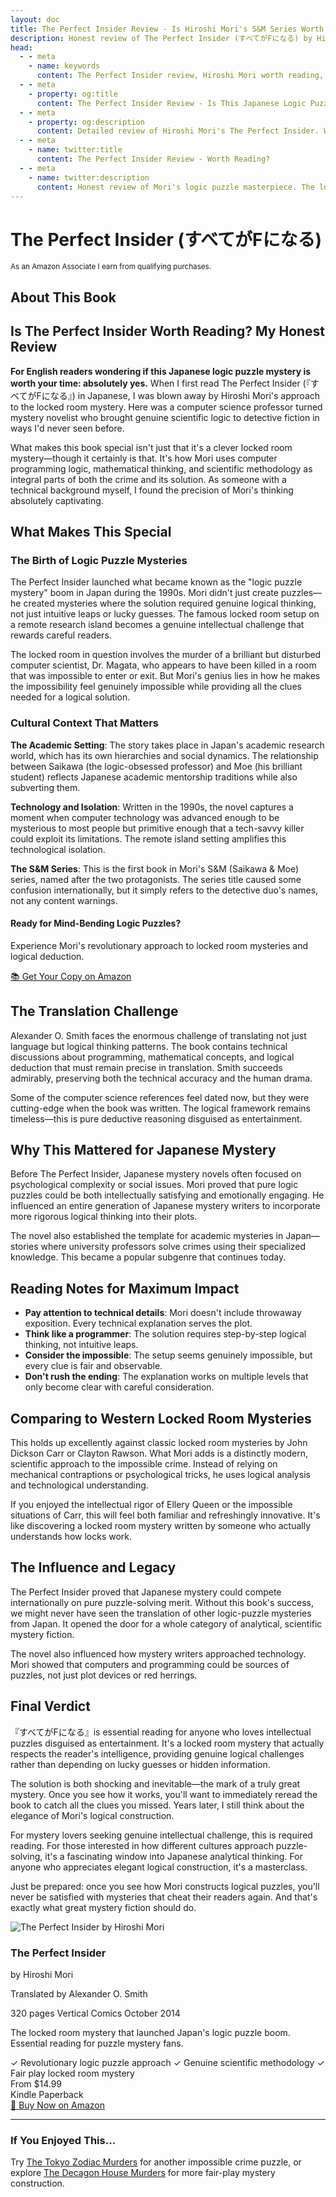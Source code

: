 ```yaml
---
layout: doc
title: The Perfect Insider Review - Is Hiroshi Mori's S&M Series Worth Reading?
description: Honest review of The Perfect Insider (すべてがFになる) by Hiroshi Mori. Why this Japanese locked room mystery is worth reading. Best Japanese logic puzzles reviewed.
head:
  - - meta
    - name: keywords
      content: The Perfect Insider review, Hiroshi Mori worth reading, すべてがFになる review, Japanese locked room mystery review, S&M series mystery books, logic puzzle mysteries, The Perfect Insider good book, Japanese detective fiction recommendations
  - - meta
    - property: og:title
      content: The Perfect Insider Review - Is This Japanese Logic Puzzle Mystery Worth Reading?
  - - meta
    - property: og:description
      content: Detailed review of Hiroshi Mori's The Perfect Insider. Why this locked room mystery launched the Japanese logic puzzle boom.
  - - meta
    - name: twitter:title
      content: The Perfect Insider Review - Worth Reading?
  - - meta
    - name: twitter:description
      content: Honest review of Mori's logic puzzle masterpiece. The locked room mystery that launched a phenomenon.
---
```


<script setup>
import AmazonBookCard from '../../../.vitepress/components/AmazonBookCard.vue'
import { getBook } from '../../../.vitepress/amazon-config.js'

const book = getBook('all-becomes-f')
</script>

# The Perfect Insider (すべてがFになる)

<div class="affiliate-disclosure">
  <small>As an Amazon Associate I earn from qualifying purchases.</small>
</div>

## About This Book

<AmazonBookCard 
  :book="book" 
  :asin="book.asin"
  associate-id="northernscrip-20"
/>

## Is The Perfect Insider Worth Reading? My Honest Review

**For English readers wondering if this Japanese logic puzzle mystery is worth your time: absolutely yes.** When I first read The Perfect Insider (『すべてがFになる』) in Japanese, I was blown away by Hiroshi Mori's approach to the locked room mystery. Here was a computer science professor turned mystery novelist who brought genuine scientific logic to detective fiction in ways I'd never seen before.

What makes this book special isn't just that it's a clever locked room mystery—though it certainly is that. It's how Mori uses computer programming logic, mathematical thinking, and scientific methodology as integral parts of both the crime and its solution. As someone with a technical background myself, I found the precision of Mori's thinking absolutely captivating.

## What Makes This Special

### The Birth of Logic Puzzle Mysteries

The Perfect Insider launched what became known as the "logic puzzle mystery" boom in Japan during the 1990s. Mori didn't just create puzzles—he created mysteries where the solution required genuine logical thinking, not just intuitive leaps or lucky guesses. The famous locked room setup on a remote research island becomes a genuine intellectual challenge that rewards careful readers.

The locked room in question involves the murder of a brilliant but disturbed computer scientist, Dr. Magata, who appears to have been killed in a room that was impossible to enter or exit. But Mori's genius lies in how he makes the impossibility feel genuinely impossible while providing all the clues needed for a logical solution.

### Cultural Context That Matters

**The Academic Setting**: The story takes place in Japan's academic research world, which has its own hierarchies and social dynamics. The relationship between Saikawa (the logic-obsessed professor) and Moe (his brilliant student) reflects Japanese academic mentorship traditions while also subverting them.

**Technology and Isolation**: Written in the 1990s, the novel captures a moment when computer technology was advanced enough to be mysterious to most people but primitive enough that a tech-savvy killer could exploit its limitations. The remote island setting amplifies this technological isolation.

**The S&M Series**: This is the first book in Mori's S&M (Saikawa & Moe) series, named after the two protagonists. The series title caused some confusion internationally, but it simply refers to the detective duo's names, not any content warnings.

<div class="mid-page-cta">
  <div class="cta-content">
    <h4>Ready for Mind-Bending Logic Puzzles?</h4>
    <p>Experience Mori's revolutionary approach to locked room mysteries and logical deduction.</p>
    <a href="https://amzn.to/4fb5vat" target="_blank" rel="noopener noreferrer" class="amazon-cta-button">
      📚 Get Your Copy on Amazon
    </a>
  </div>
</div>

## The Translation Challenge

Alexander O. Smith faces the enormous challenge of translating not just language but logical thinking patterns. The book contains technical discussions about programming, mathematical concepts, and logical deduction that must remain precise in translation. Smith succeeds admirably, preserving both the technical accuracy and the human drama.

Some of the computer science references feel dated now, but they were cutting-edge when the book was written. The logical framework remains timeless—this is pure deductive reasoning disguised as entertainment.

## Why This Mattered for Japanese Mystery

Before The Perfect Insider, Japanese mystery novels often focused on psychological complexity or social issues. Mori proved that pure logic puzzles could be both intellectually satisfying and emotionally engaging. He influenced an entire generation of Japanese mystery writers to incorporate more rigorous logical thinking into their plots.

The novel also established the template for academic mysteries in Japan—stories where university professors solve crimes using their specialized knowledge. This became a popular subgenre that continues today.

## Reading Notes for Maximum Impact

- **Pay attention to technical details**: Mori doesn't include throwaway exposition. Every technical explanation serves the plot.
- **Think like a programmer**: The solution requires step-by-step logical thinking, not intuitive leaps.
- **Consider the impossible**: The setup seems genuinely impossible, but every clue is fair and observable.
- **Don't rush the ending**: The explanation works on multiple levels that only become clear with careful consideration.

## Comparing to Western Locked Room Mysteries

This holds up excellently against classic locked room mysteries by John Dickson Carr or Clayton Rawson. What Mori adds is a distinctly modern, scientific approach to the impossible crime. Instead of relying on mechanical contraptions or psychological tricks, he uses logical analysis and technological understanding.

If you enjoyed the intellectual rigor of Ellery Queen or the impossible situations of Carr, this will feel both familiar and refreshingly innovative. It's like discovering a locked room mystery written by someone who actually understands how locks work.

## The Influence and Legacy

The Perfect Insider proved that Japanese mystery could compete internationally on pure puzzle-solving merit. Without this book's success, we might never have seen the translation of other logic-puzzle mysteries from Japan. It opened the door for a whole category of analytical, scientific mystery fiction.

The novel also influenced how mystery writers approached technology. Mori showed that computers and programming could be sources of puzzles, not just plot devices or red herrings.

## Final Verdict

『すべてがFになる』is essential reading for anyone who loves intellectual puzzles disguised as entertainment. It's a locked room mystery that actually respects the reader's intelligence, providing genuine logical challenges rather than depending on lucky guesses or hidden information.

The solution is both shocking and inevitable—the mark of a truly great mystery. Once you see how it works, you'll want to immediately reread the book to catch all the clues you missed. Years later, I still think about the elegance of Mori's logical construction.

For mystery lovers seeking genuine intellectual challenge, this is required reading. For those interested in how different cultures approach puzzle-solving, it's a fascinating window into Japanese analytical thinking. For anyone who appreciates elegant logical construction, it's a masterclass.

Just be prepared: once you see how Mori constructs logical puzzles, you'll never be satisfied with mysteries that cheat their readers again. And that's exactly what great mystery fiction should do.

<div class="final-purchase-cta">
  <div class="amazon-book-card">
    <div class="book-image">
      <img src="/images/books/all-becomes-f.jpg" 
           alt="The Perfect Insider by Hiroshi Mori" 
           loading="lazy">
    </div>
    <div class="book-details">
      <h3>The Perfect Insider</h3>
      <p class="author">by Hiroshi Mori</p>
      <p class="translator">Translated by Alexander O. Smith</p>
      <div class="book-meta">
        <span class="pages">320 pages</span>
        <span class="publisher">Vertical Comics</span>
        <span class="publish-date">October 2014</span>
      </div>
      <p class="cta-description">The locked room mystery that launched Japan's logic puzzle boom. Essential reading for puzzle mystery fans.</p>
      <div class="cta-benefits">
        <span class="benefit">✓ Revolutionary logic puzzle approach</span>
        <span class="benefit">✓ Genuine scientific methodology</span>
        <span class="benefit">✓ Fair play locked room mystery</span>
      </div>
      <div class="price-info">
        <span class="price">From $14.99</span>
        <div class="formats">
          <span class="format-tag">Kindle</span>
          <span class="format-tag">Paperback</span>
        </div>
      </div>
      <a href="https://amzn.to/4fb5vat" 
         target="_blank" 
         rel="noopener noreferrer" 
         class="amazon-buy-button">
        🛒 Buy Now on Amazon
      </a>
    </div>
  </div>
</div>

---

<div class="recommendation-box">
  <h3>If You Enjoyed This...</h3>
  <p>Try <a href="/en/books/mystery-novels/tokyo-zodiac-murders">The Tokyo Zodiac Murders</a> for another impossible crime puzzle, or explore <a href="/en/books/mystery-novels/decagon-house-murders">The Decagon House Murders</a> for more fair-play mystery construction.</p>
</div>